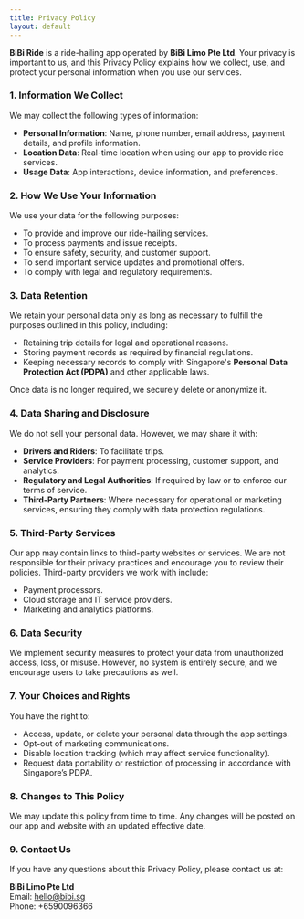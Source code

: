 ```yaml
---
title: Privacy Policy
layout: default
---
```


**BiBi Ride** is a ride-hailing app operated by **BiBi Limo Pte Ltd**. Your privacy is important to us, and this Privacy Policy explains how we collect, use, and protect your personal information when you use our services.

### 1. Information We Collect

We may collect the following types of information:

-   **Personal Information**: Name, phone number, email address, payment details, and profile information.
-   **Location Data**: Real-time location when using our app to provide ride services.
-   **Usage Data**: App interactions, device information, and preferences.

### 2. How We Use Your Information

We use your data for the following purposes:

-   To provide and improve our ride-hailing services.
-   To process payments and issue receipts.
-   To ensure safety, security, and customer support.
-   To send important service updates and promotional offers.
-   To comply with legal and regulatory requirements.

### 3. Data Retention

We retain your personal data only as long as necessary to fulfill the purposes outlined in this policy, including:

-   Retaining trip details for legal and operational reasons.
-   Storing payment records as required by financial regulations.
-   Keeping necessary records to comply with Singapore's **Personal Data Protection Act (PDPA)** and other applicable laws.

Once data is no longer required, we securely delete or anonymize it.

### 4. Data Sharing and Disclosure

We do not sell your personal data. However, we may share it with:

-   **Drivers and Riders**: To facilitate trips.
-   **Service Providers**: For payment processing, customer support, and analytics.
-   **Regulatory and Legal Authorities**: If required by law or to enforce our terms of service.
-   **Third-Party Partners**: Where necessary for operational or marketing services, ensuring they comply with data protection regulations.

### 5. Third-Party Services

Our app may contain links to third-party websites or services. We are not responsible for their privacy practices and encourage you to review their policies. Third-party providers we work with include:

-   Payment processors.
-   Cloud storage and IT service providers.
-   Marketing and analytics platforms.

### 6. Data Security

We implement security measures to protect your data from unauthorized access, loss, or misuse. However, no system is entirely secure, and we encourage users to take precautions as well.

### 7. Your Choices and Rights

You have the right to:

-   Access, update, or delete your personal data through the app settings.
-   Opt-out of marketing communications.
-   Disable location tracking (which may affect service functionality).
-   Request data portability or restriction of processing in accordance with Singapore’s PDPA.

### 8. Changes to This Policy

We may update this policy from time to time. Any changes will be posted on our app and website with an updated effective date.

### 9. Contact Us

If you have any questions about this Privacy Policy, please contact us at:

**BiBi Limo Pte Ltd**\
Email: hello@bibi.sg\
Phone: +6590096366
